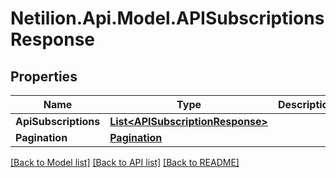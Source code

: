 # Netilion.Api.Model.APISubscriptionsResponse
## Properties

Name | Type | Description | Notes
------------ | ------------- | ------------- | -------------
**ApiSubscriptions** | [**List&lt;APISubscriptionResponse&gt;**](APISubscriptionResponse.md) |  | 
**Pagination** | [**Pagination**](Pagination.md) |  | 

[[Back to Model list]](../README.md#documentation-for-models) [[Back to API list]](../README.md#documentation-for-api-endpoints) [[Back to README]](../README.md)

